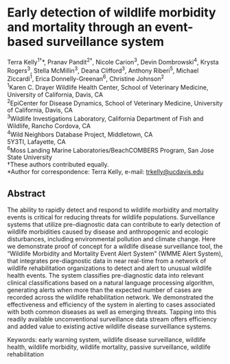 # Early detection of wildlife morbidity and mortality through an event-based surveillance system

Terra Kelly<sup>1†</sup>*, Pranav Pandit<sup>2†</sup>, Nicole Carion<sup>3</sup>, Devin Dombrowski<sup>4</sup>, Krysta Rogers<sup>3</sup>, Stella McMillin<sup>3</sup>, Deana Clifford<sup>3</sup>, Anthony Riberi<sup>5</sup>, Michael Ziccardi<sup>1</sup>, Erica Donnelly-Greenan<sup>6</sup>, Christine Johnson<sup>2</sup>  
<sup>1</sup>Karen C. Drayer Wildlife Health Center, School of Veterinary Medicine, University of California, Davis, CA  
<sup>2</sup>EpiCenter for Disease Dynamics, School of Veterinary Medicine, University of California, Davis, CA  
<sup>3</sup>Wildlife Investigations Laboratory, California Department of Fish and Wildlife, Rancho Cordova, CA  
<sup>4</sup>Wild Neighbors Database Project, Middletown, CA  
5Y3TI, Lafayette, CA  
<sup>6</sup>Moss Landing Marine Laboratories/BeachCOMBERS Program, San Jose State University  
†These authors contributed equally.   
*Author for correspondence: Terra Kelly, e-mail: trkelly@ucdavis.edu  

## Abstract  
The ability to rapidly detect and respond to wildlife morbidity and mortality events is critical for reducing threats for wildlife populations. Surveillance systems that utilize pre-diagnostic data can contribute to early detection of wildlife morbidities caused by disease and anthropogenic and ecologic disturbances, including environmental pollution and climate change. Here we demonstrate proof of concept for a wildlife disease surveillance tool, the “Wildlife Morbidity and Mortality Event Alert System” (WMME Alert System), that integrates pre-diagnostic data in near real-time from a network of wildlife rehabilitation organizations to detect and alert to unusual wildlife health events. The system classifies pre-diagnostic data into relevant clinical classifications based on a natural language processing algorithm, generating alerts when more than the expected number of cases are recorded across the wildlife rehabilitation network. We demonstrated the effectiveness and efficiency of the system in alerting to cases associated with both common diseases as well as emerging threats. Tapping into this readily available unconventional surveillance data stream offers efficiency and added value to existing active wildlife disease surveillance systems.  

Keywords: early warning system, wildlife disease surveillance, wildlife health, wildlife morbidity, wildlife mortality, passive surveillance, wildlife rehabilitation
